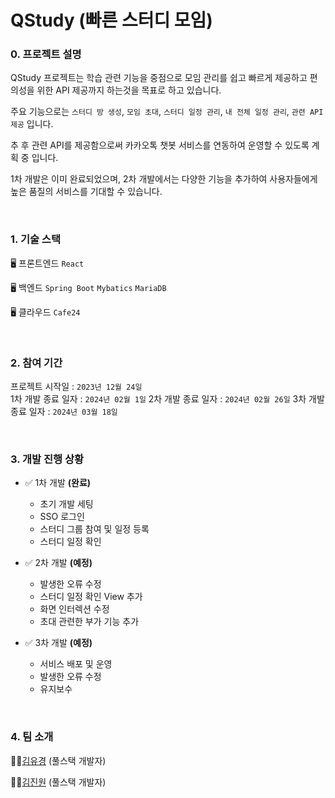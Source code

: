 # QStudy (빠른 스터디 모임)

### 0. 프로젝트 설명

QStudy 프로젝트는 학습 관련 기능을 중점으로 모임 관리를 쉽고 빠르게 제공하고 편의성을 위한 API 제공까지 하는것을 목표로 하고 있습니다.

주요 기능으로는 ```스터디 방 생성```, ```모임 초대```, ```스터디 일정 관리```, ```내 전체 일정 관리```, ```관련 API 제공``` 입니다.

추 후 관련 API를 제공함으로써 카카오톡 챗봇 서비스를 연동하여 운영할 수 있도록 계획 중 입니다.

1차 개발은 이미 완료되었으며, 2차 개발에서는 다양한 기능을 추가하여 사용자들에게 높은 품질의 서비스를 기대할 수 있습니다.

<br/>

### 1. 기술 스택

🖥️ 프론트엔드 
```React```

🖥️ 백엔드
```Spring Boot``` ```Mybatics``` ```MariaDB```

🖥️ 클라우드
``` Cafe24 ```

<br/>

### 2. 참여 기간

프로젝트 시작일 : ```2023년 12월 24일``` <br/>
1차 개발 종료 일자 : ```2024년 02월 1일```
2차 개발 종료 일자 : ```2024년 02월 26일```
3차 개발 종료 일자 : ```2024년 03월 18일```

<br/>

### 3. 개발 진행 상황

- ✅ 1차 개발 **(완료)** 
  - 초기 개발 세팅
  - SSO 로그인
  - 스터디 그룹 참여 및 일정 등록
  - 스터디 일정 확인
  
- ✅ 2차 개발 **(예정)**
   - 발생한 오류 수정
   - 스터디 일정 확인 View 추가
   - 화면 인터렉션 수정
   - 초대 관련한 부가 기능 추가
 
- ✅ 3차 개발 **(예정)**
   - 서비스 배포 및 운영
   - 발생한 오류 수정
   - 유지보수
 
<br/>

### 4. 팀 소개
👩‍💻[김유경](https://github.com/iam6ukk) (풀스택 개발자)

👨‍💻[김진원](https://github.com/hdev1004) (풀스택 개발자)

